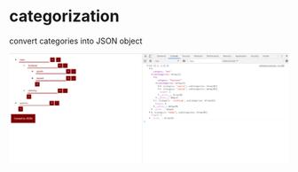 # categorization
convert categories into JSON object

![alt text](https://raw.githubusercontent.com/vikaspulluri/categorization/master/dp.PNG)